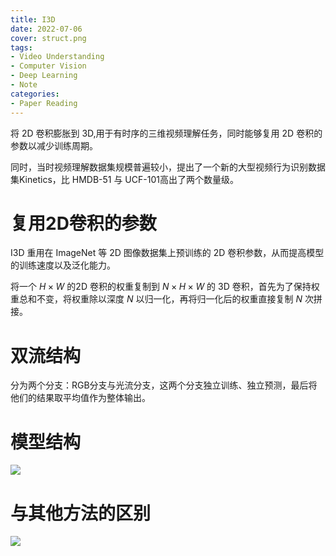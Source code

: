 ```yaml
---
title: I3D
date: 2022-07-06
cover: struct.png
tags:
- Video Understanding
- Computer Vision
- Deep Learning
- Note
categories:
- Paper Reading
---
```

将 2D 卷积膨胀到 3D,用于有时序的三维视频理解任务，同时能够复用 2D 卷积的参数以减少训练周期。

同时，当时视频理解数据集规模普遍较小，提出了一个新的大型视频行为识别数据集Kinetics，比 HMDB-51 与 UCF-101高出了两个数量级。

# 复用2D卷积的参数
I3D 重用在 ImageNet 等 2D 图像数据集上预训练的 2D 卷积参数，从而提高模型的训练速度以及泛化能力。

将一个 $H \times W$ 的2D 卷积的权重复制到 $N \times H \times W$ 的 3D 卷积，首先为了保持权重总和不变，将权重除以深度 $N$ 以归一化，再将归一化后的权重直接复制 $N$ 次拼接。


# 双流结构
分为两个分支：RGB分支与光流分支，这两个分支独立训练、独立预测，最后将他们的结果取平均值作为整体输出。

# 模型结构
![](struct.png)

# 与其他方法的区别
![](difference.png)
